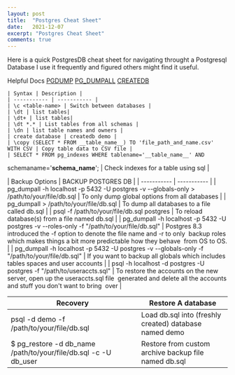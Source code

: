 ```yaml
---
layout: post
title:  "Postgres Cheat Sheet"
date:   2021-12-07
excerpt: "Postgres Cheat Sheet"
comments: true
---
```


Here is a quick PostgresDB cheat sheet for navigating throught a Postgresql Database
I use it frequently and figured others might find it useful.

Helpful Docs
[PGDUMP](https://www.postgresql.org/docs/9.2/app-pgdump.html)
[PG_DUMPALL](https://www.postgresql.org/docs/9.2/app-pg-dumpall.html)
[CREATEDB](https://www.postgresql.org/docs/9.1/app-createdb.html)



	| Syntax | Description |
	| ----------- | ----------- |
	| \c <table-name> | Switch between databases |
	| \dt | list tables|
	| \dt+ | list tables|
	| \dt *.* | List tables from all schemas |
	| \dn | list table names and owners |
	| create database | createdb demo |
	| \copy (SELECT * FROM __table_name__) TO 'file_path_and_name.csv' WITH CSV | Copy table data to CSV file |
	| SELECT * FROM pg_indexes WHERE tablename='__table_name__' AND
schemaname='__schema_name__'; | Check indexes for a table using sql |


  | Backup Options | BACKUP POSTGRES DB |
	| ----------- | ----------- |
	| pg_dumpall -h localhost -p 5432 -U postgres -v --globals-only > /path/to/your/file/db.sql | To only dump global options from all databases |
  | pg_dumpall > /path/to/your/file/db.sql | To dump all databases to a file called db.sql |
	| psql -f /path/to/your/file/db.sql postgres | To reload database(s) from a file named db.sql |
	| pg_dumpall -h localhost -p 5432 -U postgres -v --roles-only -f "/path/to/your/file/db.sql" | Postgres 8.3 introduced the -f option to denote the file name and -r to only  backup roles which makes things a bit more predictable how they behave  from OS to OS. |
	| pg_dumpall -h localhost -p 5432 -U postgres -v --globals-only -f "/path/to/your/file/db.sql" | If you want to backup all globals which includes tables spaces and user accounts |
 | psql -h localhost -d postgres -U postgres -f "/path/to/useraccts.sql" | To restore the accounts on the new server, open up the useraccts.sql file  generated and delete all the accounts and stuff you don't want to bring  over |


 | Recovery | Restore A database |
 | ----------- | ----------- |
 | psql -d demo -f /path/to/your/file/db.sql | Load db.sql into (freshly created) database named demo |
 | $ pg_restore -d db_name /path/to/your/file/db.sql -c -U db_user | Restore from custom archive backup file named db.sql |
